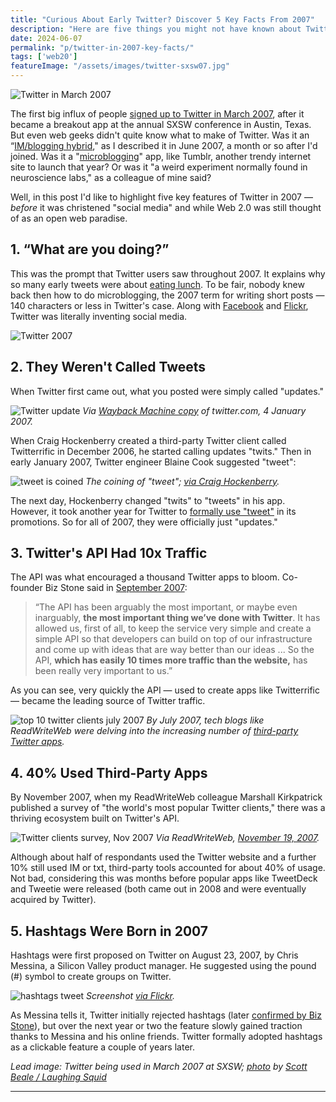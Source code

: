 ```yaml
---
title: "Curious About Early Twitter? Discover 5 Key Facts From 2007"
description: "Here are five things you might not have known about Twitter in 2007, the year it broke out as a leading social media tool. For starters, it was termed microblogging and the word 'tweet' wasn't yet common."
date: 2024-06-07
permalink: "p/twitter-in-2007-key-facts/"
tags: ['web20']
featureImage: "/assets/images/twitter-sxsw07.jpg"
---
```


![Twitter in March 2007](/assets/images/twitter-sxsw07.jpg)

The first big influx of people [signed up to Twitter in March 2007](/p/twitter-in-2007-the-open-platform/), after it became a breakout app at the annual SXSW conference in Austin, Texas. But even web geeks didn't quite know what to make of Twitter. Was it an “[IM/blogging hybrid](/p/022-web20-expo-2007/)," as I described it in June 2007, a month or so after I'd joined. Was it a "[microblogging](/p/the-golden-age-of-microblogging/)" app, like Tumblr, another trendy internet site to launch that year? Or was it "a weird experiment normally found in neuroscience labs," as a colleague of mine said?

Well, in this post I'd like to highlight five key features of Twitter in 2007 — *before* it was christened "social media" and while Web 2.0 was still thought of as an open web paradise.

## 1. “What are you doing?” 

This was the prompt that Twitter users saw throughout 2007. It explains why so many early tweets were about [eating lunch](https://slate.com/technology/2012/07/oldtweets-search-engine-finds-tweets-from-twitter-s-first-year.html). To be fair, nobody knew back then how to do microblogging, the 2007 term for writing short posts — 140 characters or less in Twitter's case. Along with [Facebook](/p/023-microsoft-mix-2007/) and [Flickr](/p/flickr-before-smartphones-and-instagram/), Twitter was literally inventing social media.

![Twitter 2007](/assets/images/twitter-20april2007.png)

## 2. They Weren't Called Tweets

When Twitter first came out, what you posted were simply called "updates." 

![Twitter update](/assets/images/twitter_update_jan07.png)
*Via [Wayback Machine copy](https://web.archive.org/web/20070104121900/http://twitter.com/) of twitter&#46;com, 4 January 2007.*

When Craig Hockenberry created a third-party Twitter client called Twitterrific in December 2006, he started calling updates "twits." Then in early January 2007, Twitter engineer Blaine Cook suggested "tweet":

![tweet is coined](/assets/images/tweet_jan07.png)
*The coining of "tweet"; [via Craig Hockenberry](https://furbo.org/2013/06/28/the-origin-of-tweet/).*

The next day, Hockenberry changed "twits" to "tweets" in his app. However, it took another year for Twitter to [formally use "tweet"](https://blog.x.com/official/en_us/a/2008/twitterapple.html) in its promotions. So for all of 2007, they were officially just "updates."

## 3. Twitter's API Had 10x Traffic

The API was what encouraged a thousand Twitter apps to bloom. Co-founder Biz Stone said in [September 2007](https://web.archive.org/web/20071217090541/http://www.readwriteweb.com/archives/twitter_open_platform_advantage.php): 

> “The API has been arguably the most important, or maybe even inarguably, **the most important thing we’ve done with Twitter**. It has allowed us, first of all, to keep the service very simple and create a simple API so that developers can build on top of our infrastructure and come up with ideas that are way better than our ideas ... So the API, **which has easily 10 times more traffic than the website,** has been really very important to us.”

As you can see, very quickly the API — used to create apps like Twitterrific — became the leading source of Twitter traffic.

![top 10 twitter clients july 2007](/assets/images/rww-top10-twitter-apps-july07.jpg)
*By July 2007, tech blogs like ReadWriteWeb were delving into the increasing number of [third-party Twitter apps](https://web.archive.org/web/20071219162003/http://www.readwriteweb.com/archives/top_10_twitter_apps.php).*

## 4. 40% Used Third-Party Apps

By November 2007, when my ReadWriteWeb colleague Marshall Kirkpatrick published a survey of "the world's most popular Twitter clients," there was a thriving ecosystem built on Twitter's API.

![Twitter clients survey, Nov 2007](/assets/images/rww-twitterclients-nov07.png)
*Via ReadWriteWeb, [November 19, 2007](https://web.archive.org/web/20071121042911/http://www.readwriteweb.com/archives/the_rww_guide_to_the_worlds_mo.php).*

Although about half of respondants used the Twitter website and a further 10% still used IM or txt, third-party tools accounted for about 40% of usage. Not bad, considering this was months before popular apps like TweetDeck and Tweetie were released (both came out in 2008 and were eventually acquired by Twitter).

## 5. Hashtags Were Born in 2007

Hashtags were first proposed on Twitter on August 23, 2007, by Chris Messina, a Silicon Valley product manager. He suggested using the pound (#) symbol to create groups on Twitter.

![hashtags tweet](/assets/images/1236321800_da02ac29e5_o.png)
*Screenshot [via Flickr](https://www.flickr.com/photos/factoryjoe/1236321800).*

As Messina tells it, Twitter initially rejected hashtags (later [confirmed by Biz Stone](https://blog.x.com/official/en_us/topics/product/2017/the-hashtag-at-ten-years-young.html?ref=onemanandhisblog.com)), but over the next year or two the feature slowly gained traction thanks to Messina and his online friends. Twitter formally adopted hashtags as a clickable feature a couple of years later.

*Lead image: Twitter being used in March 2007 at SXSW; [photo](https://www.flickr.com/photos/laughingsquid/420074166/) by [Scott Beale / Laughing Squid](http://laughingsquid.com/)*

* * *